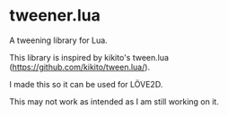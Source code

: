 # tweener.lua

A tweening library for Lua.

This library is inspired by kikito's tween.lua (https://github.com/kikito/tween.lua/).

I made this so it can be used for LÖVE2D.

This may not work as intended as I am still working on it.
